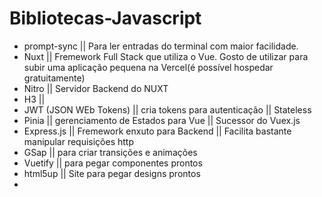 # Bibliotecas-Javascript

* prompt-sync || Para ler entradas do terminal com maior facilidade.
* Nuxt || Fremework Full Stack que utiliza o Vue. Gosto de utilizar para subir uma aplicação pequena na Vercel(é possível hospedar gratuitamente)
* Nitro || Servidor Backend do NUXT
* H3 ||  
* JWT (JSON WEb Tokens) || cria tokens para autenticação || Stateless
* Pinia || gerenciamento de Estados para Vue || Sucessor do Vuex.js
* Express.js || Fremework enxuto para Backend || Facilita bastante manipular requisições http
* GSap || para criar transições e animações
* Vuetify || para pegar componentes prontos
* html5up || Site para pegar designs prontos
* 
